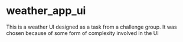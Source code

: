 # weather_app_ui

This is a weather UI designed as a task from a challenge group. It was chosen because of some form of complexity involved in the UI
